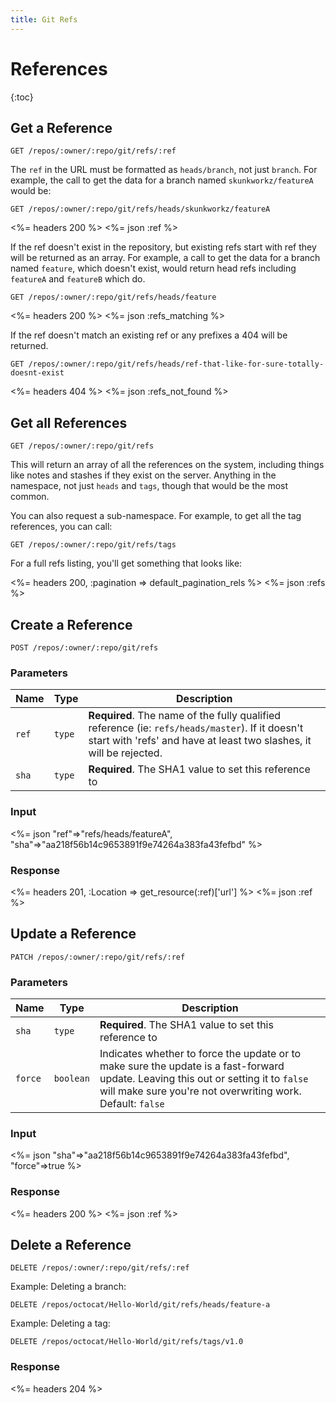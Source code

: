 ```yaml
---
title: Git Refs
---
```


# References

{:toc}

## Get a Reference

    GET /repos/:owner/:repo/git/refs/:ref

The `ref` in the URL must be formatted as `heads/branch`, not just `branch`. For example, the call to get the data for a branch named `skunkworkz/featureA` would be:

    GET /repos/:owner/:repo/git/refs/heads/skunkworkz/featureA

<%= headers 200 %>
<%= json :ref %>

If the ref doesn't exist in the repository, but existing refs start with ref
they will be returned as an array. For example, a call to get the data for a
branch named `feature`, which doesn't exist, would return head refs
including `featureA` and `featureB` which do.

    GET /repos/:owner/:repo/git/refs/heads/feature

<%= headers 200 %>
<%= json :refs_matching %>

If the ref doesn't match an existing ref or any prefixes a 404 will be returned.

    GET /repos/:owner/:repo/git/refs/heads/ref-that-like-for-sure-totally-doesnt-exist

<%= headers 404 %>
<%= json :refs_not_found %>

## Get all References

    GET /repos/:owner/:repo/git/refs

This will return an array of all the references on the system, including
things like notes and stashes if they exist on the server.  Anything in
the namespace, not just `heads` and `tags`, though that would be the
most common.

You can also request a sub-namespace. For example, to get all the tag
references, you can call:

    GET /repos/:owner/:repo/git/refs/tags

For a full refs listing, you'll get something that looks like:

<%= headers 200, :pagination => default_pagination_rels %>
<%= json :refs %>


## Create a Reference

    POST /repos/:owner/:repo/git/refs

### Parameters

Name | Type | Description
-----|------|--------------
`ref`|`type`| **Required**. The name of the fully qualified reference (ie: `refs/heads/master`). If it doesn't start with 'refs' and have at least two slashes, it will be rejected.
`sha`|`type`| **Required**. The SHA1 value to set this reference to


### Input

<%= json "ref"=>"refs/heads/featureA",\
         "sha"=>"aa218f56b14c9653891f9e74264a383fa43fefbd" %>

### Response

<%= headers 201, :Location => get_resource(:ref)['url'] %>
<%= json :ref %>

## Update a Reference

    PATCH /repos/:owner/:repo/git/refs/:ref

### Parameters

Name | Type | Description
-----|------|--------------
`sha`|`type`| **Required**. The SHA1 value to set this reference to
`force`|`boolean`| Indicates whether to force the update or to make sure the update is a fast-forward update. Leaving this out or setting it to `false` will make sure you're not overwriting work. Default: `false`


### Input

<%= json "sha"=>"aa218f56b14c9653891f9e74264a383fa43fefbd",\
         "force"=>true %>

### Response

<%= headers 200 %>
<%= json :ref %>

## Delete a Reference

    DELETE /repos/:owner/:repo/git/refs/:ref

Example: Deleting a branch:

    DELETE /repos/octocat/Hello-World/git/refs/heads/feature-a

Example: Deleting a tag:

    DELETE /repos/octocat/Hello-World/git/refs/tags/v1.0

### Response

<%= headers 204 %>
